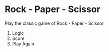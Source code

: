 # Rock - Paper - Scissor

Play the classic game of Rock - Paper - Scissor

1. Logic
2. Score
3. Play Again